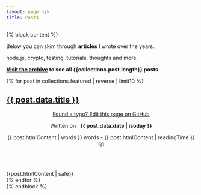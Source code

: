 ```yaml
---
layout: page.njk
title: Posts
---
```


{% block content %}

<div class="alert" style="max-width: 45em">
  <p>
    Below you can skim through <b>articles</b> I wrote over the years.
  </p>
  <p>
    node.js, crypto, testing, tutorials, thoughts and more.
  </p>
</div>

<b><a href="/archive/">Visit the archive</a> to see all {{collections.post.length}} posts</b>

<div class="posts flex flex-wrap">
{% for post in collections.featured | reverse | limit10 %}
  <article class="preview">
    <h1 class="title {% if post.data.image %} has-image {% endif %}"  {% if post.data.image %}lazy="{{post.data.image}}"{% endif %}><span><a href="{{ post.url }}">{{ post.data.title }}</a></span></h1>
    <header>
      <p class="no-mobile">
        <a target="_blank" rel="noreferrer" href="https://github.com/christian-fei/christian-fei.github.io/edit/master/{{ post.relativeSource }}">Found a typo? Edit this page on GitHub</a>
      </p>
      <p>
        Written on &nbsp; <b>{{ post.data.date | isoday }}</b>
      </p>
      <p>
        {{ post.htmlContent | words }} words - {{ post.htmlContent | readingTime }} 🕜
      </p>
    </header>
    <div>{{post.htmlContent | safe}}</div>
  </article>
{% endfor %}
</div>
{% endblock %}

